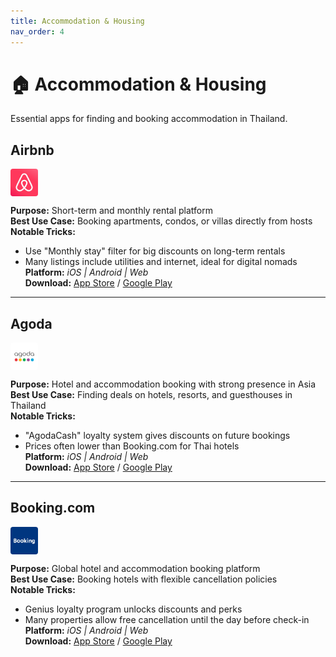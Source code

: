 ```yaml
---
title: Accommodation & Housing
nav_order: 4
---
```


# 🏠 Accommodation & Housing

Essential apps for finding and booking accommodation in Thailand.

## Airbnb

<img src="icons/airbnb.jpg" alt="Airbnb icon" width="44" height="44" style="vertical-align:text-bottom;border-radius:4px"/>

**Purpose:** Short-term and monthly rental platform  
**Best Use Case:** Booking apartments, condos, or villas directly from hosts  
**Notable Tricks:**  
- Use "Monthly stay" filter for big discounts on long-term rentals  
- Many listings include utilities and internet, ideal for digital nomads  
**Platform:** *iOS | Android | Web*  
**Download:** [App Store](https://apps.apple.com/app/airbnb/id401626263) / [Google Play](https://play.google.com/store/apps/details?id=com.airbnb.android)

---

## Agoda

<img src="icons/agoda.jpg" alt="Agoda icon" width="44" height="44" style="vertical-align:text-bottom;border-radius:4px"/>

**Purpose:** Hotel and accommodation booking with strong presence in Asia  
**Best Use Case:** Finding deals on hotels, resorts, and guesthouses in Thailand  
**Notable Tricks:**  
- "AgodaCash" loyalty system gives discounts on future bookings  
- Prices often lower than Booking.com for Thai hotels  
**Platform:** *iOS | Android | Web*  
**Download:** [App Store](https://apps.apple.com/app/agoda/id440676901) / [Google Play](https://play.google.com/store/apps/details?id=com.agoda.mobile.consumer)

---

## Booking.com

<img src="icons/booking-com.jpg" alt="Booking.com icon" width="44" height="44" style="vertical-align:text-bottom;border-radius:4px"/>

**Purpose:** Global hotel and accommodation booking platform  
**Best Use Case:** Booking hotels with flexible cancellation policies  
**Notable Tricks:**  
- Genius loyalty program unlocks discounts and perks  
- Many properties allow free cancellation until the day before check-in  
**Platform:** *iOS | Android | Web*  
**Download:** [App Store](https://apps.apple.com/app/booking-com-hotels-travel/id367003839) / [Google Play](https://play.google.com/store/apps/details?id=com.booking)
